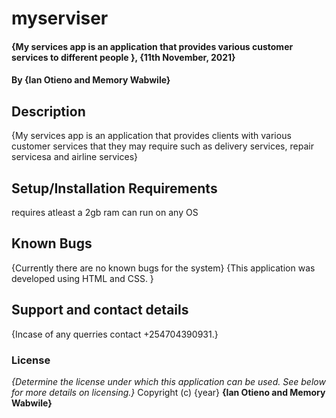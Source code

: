# myserviser
#### {My services app is an application that provides various customer services to different people }, {11th November, 2021}
#### By **{Ian Otieno and Memory Wabwile}**
## Description
{My services app is an application that provides clients with various customer services that they may require such as delivery services, repair servicesa and airline services}
## Setup/Installation Requirements
requires atleast a 2gb ram
can run on any OS
## Known Bugs
{Currently there are no known bugs for the system}
{This application was developed using HTML and CSS. }
## Support and contact details
{Incase of any querries contact +254704390931.}
### License
*{Determine the license under which this application can be used.  See below for more details on licensing.}*
Copyright (c) {year} **{Ian Otieno and Memory Wabwile}**
